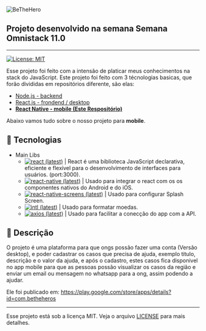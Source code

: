   ![BeTheHero][logo-image]

  ## Projeto desenvolvido na semana Semana Omnistack 11.0 
  ---
  [![License: MIT][license-image]][license-link]

  Esse projeto foi feito com a intensão de platicar meus conhecimentos na stack do JavaScript.
  Este projeto foi feito com 3 técnologias basicas, que forão divididas em repositórios diferente, são elas:
  - [Node.js - backend][repo-backend]
  - [React.js - frondend / desktop][repo-frontend]
  - [**React Native - mobile (Este Respositório)**](#rocket-tecnologias)

  Abaixo vamos tudo sobre o nosso projeto para **mobile**.

  ## :rocket: Tecnologias

  - Main Libs
    - [![react (latest)](https://img.shields.io/npm/v/react/latest?label=React.js&style=flat-square)][npm-react] | React é uma biblioteca JavaScript declarativa, eficiente e flexível para o desenvolvimento de interfaces para usuários. (port:3000).
    - [![react-native (latest)](https://img.shields.io/npm/v/react-native/latest?label=React+Native&style=flat-square)][npm-react-native] | Usado para integrar o react com os os componentes nativos do Android e do iOS.
    - [![react-native-screens (latest)](https://img.shields.io/npm/v/react-native-screens/latest?label=React+Native+Screens&style=flat-square)][npm-react-native-screens] | Usado para configurar Splash Screen.
    - [![intl (latest)](https://img.shields.io/npm/v/intl/latest?label=intl&style=flat-square)][npm-intl] | Usado para formatar moedas.
    - [![axios (latest)](https://img.shields.io/npm/v/axios/latest?label=axios&style=flat-square)][npm-axios] | Usado para facilitar a conecção do app com a API.





  ## :minidisc: Descrição
  O projeto é uma plataforma para que ongs possão fazer uma conta (Versão desktop), e poder cadastrar os casos que precisa de ajuda, exemplo titulo, descrição e o valor da ajuda, e após o cadastro, estes casos fica disponivel no app mobile para que as pessoas possão visualizar os casos da região e enviar um email ou mensagem no whatsapp para a ong, assim podendo a ajudar.

  Ele foi publicado em: https://play.google.com/store/apps/details?id=com.betheheros

  ****
  Esse projeto está sob a licença MIT. Veja o arquivo [LICENSE][license-link] para mais detalhes.


  <!-- Markdown link & img dfn's -->
  [logo-image]: https://i.imgur.com/ftyy51h.png
  [license-image]: https://img.shields.io/badge/License-MIT-yellow.svg
  [license-link]: https://github.com/marconwillian/BeTheHero_mobile/blob/master/LICENSE
  [repo-frontend]: https://github.com/marconwillian/BeTheHero_frontend
  [repo-backend]: https://github.com/marconwillian/BeTheHero_backend
  [npm-react]: https://www.npmjs.com/package/react
  [npm-react-native]: https://www.npmjs.com/package/react-native
  [npm-react-native-screens]: https://www.npmjs.com/package/react-native-screens
  [npm-intl]: https://www.npmjs.com/package/intl
  [npm-axios]: https://www.npmjs.com/package/axios